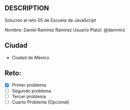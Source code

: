 ## DESCRIPTION

Solución al reto 05 de Escuela de JavaScript

Nombre: Daniel Ramirez Ramirez
Usuario Platzi: @danrmrz

## Ciudad
- Ciudad de México

## Reto:
  - [x] Primer problema
  - [ ] Segundo problema
  - [ ] Tercer problema
  - [ ] Cuarto Problema (Opcional)
